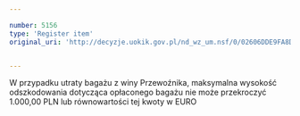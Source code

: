 ```yaml
---

number: 5156
type: 'Register item'
original_uri: 'http://decyzje.uokik.gov.pl/nd_wz_um.nsf/0/02606DDE9FA8D3D4C1257BC0003F4E29?OpenDocument'


---
```


W przypadku utraty bagażu z winy Przewoźnika, maksymalna wysokość odszkodowania dotycząca opłaconego bagażu nie może przekroczyć 1.000,00 PLN lub równowartości tej kwoty w EURO
